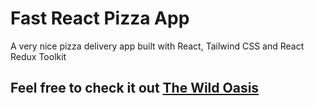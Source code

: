 # Fast React Pizza App

A very nice pizza delivery app built with React, Tailwind CSS and React Redux Toolkit 

## Feel free to check it out [The Wild Oasis](https://fast-react-pizza-rho-dun.vercel.app/)